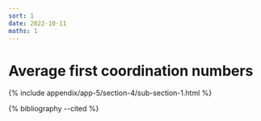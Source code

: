 ```yaml
---
sort: 1
date: 2022-10-11
maths: 1
---
```


# Average first coordination numbers

{% include appendix/app-5/section-4/sub-section-1.html %}

{% bibliography --cited %}

